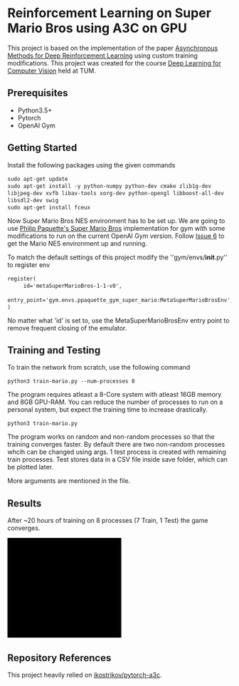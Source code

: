 # Reinforcement Learning on Super Mario Bros using A3C on GPU

This project is based on the implementation of the paper [Asynchronous Methods for Deep Reinforcement Learning](https://arxiv.org/abs/1602.01783) using custom training modifications. This project was created for the course [Deep Learning for Computer Vision](https://vision.in.tum.de/teaching/ws2017/dl4cv) held at TUM.

## Prerequisites
- Python3.5+
- Pytorch
- OpenAI Gym

## Getting Started
Install the following packages using the given commands
```
sudo apt-get update
sudo apt-get install -y python-numpy python-dev cmake zlib1g-dev libjpeg-dev xvfb libav-tools xorg-dev python-opengl libboost-all-dev libsdl2-dev swig
sudo apt-get install fceux
```

Now Super Mario Bros NES environment has to be set up. We are going to use [Philip Paquette's Super Mario Bros](https://github.com/ppaquette/gym-super-mario) implementation for gym with some modifications to run on the current OpenAI Gym version.
Follow [Issue 6](https://github.com/ppaquette/gym-super-mario/issues/6) to get the Mario NES environment up and running.

To match the default settings of this project modify the ''gym/envs/__init__.py'' to register env
```
register(
     id='metaSuperMarioBros-1-1-v0',
     entry_point='gym.envs.ppaquette_gym_super_mario:MetaSuperMarioBrosEnv',
)
```
No matter what 'id' is set to, use the MetaSuperMarioBrosEnv entry point to remove frequent closing of the emulator.

## Training and Testing
To train the network from scratch, use the following command
```
python3 train-mario.py --num-processes 8
```

The program requires atleast a 8-Core system with atleast 16GB memory and 8GB GPU-RAM. 
You can reduce the number of processes to run on a personal system, but expect the training time to increase drastically.
```
python3 train-mario.py
```
The program works on random and non-random processes so that the training converges faster. By default there are two non-random processes whcih can be changed using args.
1 test process is created with remaining train processes. Test stores data in a CSV file inside save folder, which can be plotted later. 

More arguments are mentioned in the file.

## Results
After ~20 hours of training on 8 processes (7 Train, 1 Test) the game converges.

![](video/mario-level1.gif)

## Repository References
This project heavily relied on [ikostrikov/pytorch-a3c](https://github.com/ikostrikov/pytorch-a3c).

